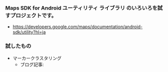 ### Maps SDK for Android ユーティリティ ライブラリ のいろいろを試すプロジェクトです。
- https://developers.google.com/maps/documentation/android-sdk/utility?hl=ja

### 試したもの
- マーカークラスタリング
  - ブログ記事:
